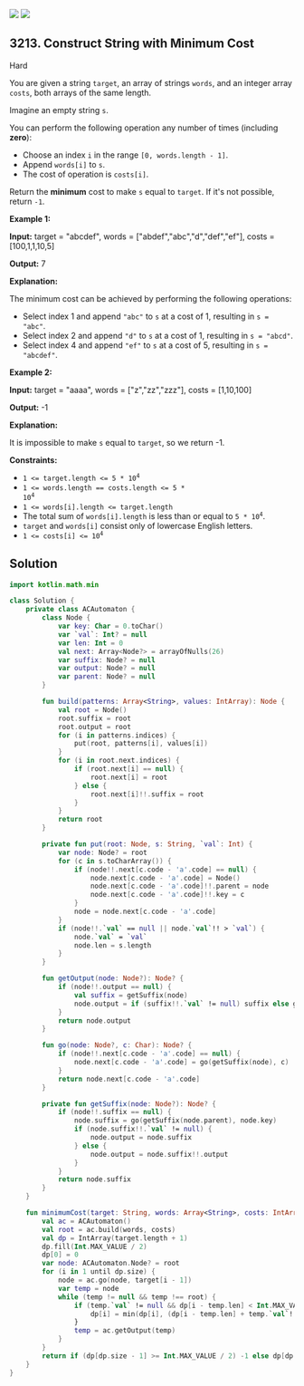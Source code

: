 [![](https://img.shields.io/github/stars/javadev/LeetCode-in-Kotlin?label=Stars&style=flat-square)](https://github.com/javadev/LeetCode-in-Kotlin)
[![](https://img.shields.io/github/forks/javadev/LeetCode-in-Kotlin?label=Fork%20me%20on%20GitHub%20&style=flat-square)](https://github.com/javadev/LeetCode-in-Kotlin/fork)

## 3213\. Construct String with Minimum Cost

Hard

You are given a string `target`, an array of strings `words`, and an integer array `costs`, both arrays of the same length.

Imagine an empty string `s`.

You can perform the following operation any number of times (including **zero**):

*   Choose an index `i` in the range `[0, words.length - 1]`.
*   Append `words[i]` to `s`.
*   The cost of operation is `costs[i]`.

Return the **minimum** cost to make `s` equal to `target`. If it's not possible, return `-1`.

**Example 1:**

**Input:** target = "abcdef", words = ["abdef","abc","d","def","ef"], costs = [100,1,1,10,5]

**Output:** 7

**Explanation:**

The minimum cost can be achieved by performing the following operations:

*   Select index 1 and append `"abc"` to `s` at a cost of 1, resulting in `s = "abc"`.
*   Select index 2 and append `"d"` to `s` at a cost of 1, resulting in `s = "abcd"`.
*   Select index 4 and append `"ef"` to `s` at a cost of 5, resulting in `s = "abcdef"`.

**Example 2:**

**Input:** target = "aaaa", words = ["z","zz","zzz"], costs = [1,10,100]

**Output:** \-1

**Explanation:**

It is impossible to make `s` equal to `target`, so we return -1.

**Constraints:**

*   <code>1 <= target.length <= 5 * 10<sup>4</sup></code>
*   <code>1 <= words.length == costs.length <= 5 * 10<sup>4</sup></code>
*   `1 <= words[i].length <= target.length`
*   The total sum of `words[i].length` is less than or equal to <code>5 * 10<sup>4</sup></code>.
*   `target` and `words[i]` consist only of lowercase English letters.
*   <code>1 <= costs[i] <= 10<sup>4</sup></code>

## Solution

```kotlin
import kotlin.math.min

class Solution {
    private class ACAutomaton {
        class Node {
            var key: Char = 0.toChar()
            var `val`: Int? = null
            var len: Int = 0
            val next: Array<Node?> = arrayOfNulls(26)
            var suffix: Node? = null
            var output: Node? = null
            var parent: Node? = null
        }

        fun build(patterns: Array<String>, values: IntArray): Node {
            val root = Node()
            root.suffix = root
            root.output = root
            for (i in patterns.indices) {
                put(root, patterns[i], values[i])
            }
            for (i in root.next.indices) {
                if (root.next[i] == null) {
                    root.next[i] = root
                } else {
                    root.next[i]!!.suffix = root
                }
            }
            return root
        }

        private fun put(root: Node, s: String, `val`: Int) {
            var node: Node? = root
            for (c in s.toCharArray()) {
                if (node!!.next[c.code - 'a'.code] == null) {
                    node.next[c.code - 'a'.code] = Node()
                    node.next[c.code - 'a'.code]!!.parent = node
                    node.next[c.code - 'a'.code]!!.key = c
                }
                node = node.next[c.code - 'a'.code]
            }
            if (node!!.`val` == null || node.`val`!! > `val`) {
                node.`val` = `val`
                node.len = s.length
            }
        }

        fun getOutput(node: Node?): Node? {
            if (node!!.output == null) {
                val suffix = getSuffix(node)
                node.output = if (suffix!!.`val` != null) suffix else getOutput(suffix)
            }
            return node.output
        }

        fun go(node: Node?, c: Char): Node? {
            if (node!!.next[c.code - 'a'.code] == null) {
                node.next[c.code - 'a'.code] = go(getSuffix(node), c)
            }
            return node.next[c.code - 'a'.code]
        }

        private fun getSuffix(node: Node?): Node? {
            if (node!!.suffix == null) {
                node.suffix = go(getSuffix(node.parent), node.key)
                if (node.suffix!!.`val` != null) {
                    node.output = node.suffix
                } else {
                    node.output = node.suffix!!.output
                }
            }
            return node.suffix
        }
    }

    fun minimumCost(target: String, words: Array<String>, costs: IntArray): Int {
        val ac = ACAutomaton()
        val root = ac.build(words, costs)
        val dp = IntArray(target.length + 1)
        dp.fill(Int.MAX_VALUE / 2)
        dp[0] = 0
        var node: ACAutomaton.Node? = root
        for (i in 1 until dp.size) {
            node = ac.go(node, target[i - 1])
            var temp = node
            while (temp != null && temp !== root) {
                if (temp.`val` != null && dp[i - temp.len] < Int.MAX_VALUE / 2) {
                    dp[i] = min(dp[i], (dp[i - temp.len] + temp.`val`!!))
                }
                temp = ac.getOutput(temp)
            }
        }
        return if (dp[dp.size - 1] >= Int.MAX_VALUE / 2) -1 else dp[dp.size - 1]
    }
}
```